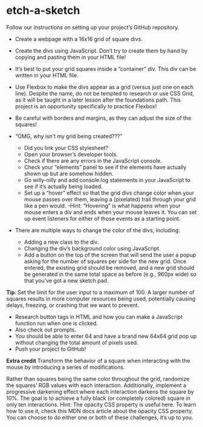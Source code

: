 # etch-a-sketch

Follow our instructions on setting up your project’s GitHub repository.

- Create a webpage with a 16x16 grid of square divs.

- Create the divs using JavaScript. Don’t try to create them by hand by copying and pasting them in your HTML file!

- It’s best to put your grid squares inside a “container” div. This div can be written in your HTML file.
- Use Flexbox to make the divs appear as a grid (versus just one on each line). Despite the name, do not be tempted to research or use CSS Grid, as it will be taught in a later lesson after the foundations path. This project is an opportunity specifically to practice Flexbox!
- Be careful with borders and margins, as they can adjust the size of the squares!
- “OMG, why isn’t my grid being created???”
    - Did you link your CSS stylesheet?
    - Open your browser’s developer tools.
    - Check if there are any errors in the JavaScript console.
    - Check your “elements” panel to see if the elements have actually shown up but are somehow hidden.
    - Go willy-nilly and add console.log statements in your JavaScript to see if it’s actually being loaded.
    - Set up a “hover” effect so that the grid divs change color when your mouse passes over them, leaving a (pixelated) trail through your grid like a pen would.
        -Hint: “Hovering” is what happens when your mouse enters a div and ends when your mouse leaves it. You can set up event listeners for either of those events as a starting point.
- There are multiple ways to change the color of the divs, including:
    - Adding a new class to the div.
    - Changing the div’s background color using JavaScript.
    - Add a button on the top of the screen that will send the user a popup asking for the number of squares per side for the new grid. Once entered, the existing grid should be removed, and a new grid should be generated in the same total space as before (e.g., 960px wide) so that you’ve got a new sketch pad.

<b>Tip</b>: Set the limit for the user input to a maximum of 100. A larger number of squares results in more computer resources being used, potentially causing delays, freezing, or crashing that we want to prevent.

- Research button tags in HTML and how you can make a JavaScript function run when one is clicked.
- Also check out prompts.
- You should be able to enter 64 and have a brand new 64x64 grid pop up without changing the total amount of pixels used.
- Push your project to GitHub!

<b>Extra credit</b>
Transform the behavior of a square when interacting with the mouse by introducing a series of modifications.

Rather than squares being the same color throughout the grid, randomize the squares’ RGB values with each interaction.
Additionally, implement a progressive darkening effect where each interaction darkens the square by 10%. The goal is to achieve a fully black (or completely colored) square in only ten interactions.
Hint: The opacity CSS property is useful here. To learn how to use it, check this MDN docs article about the opacity CSS property.
You can choose to do either one or both of these challenges, it’s up to you.


